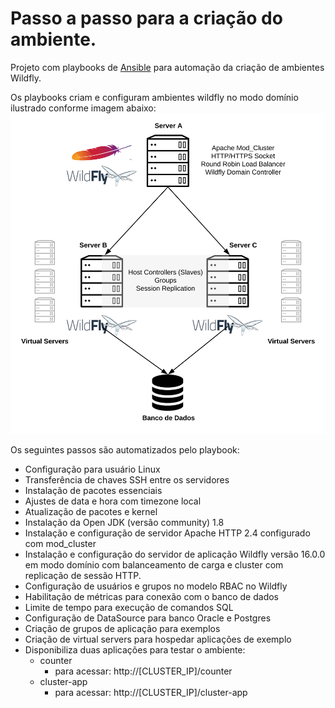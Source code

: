 # Passo a passo para a criação do ambiente.

Projeto com playbooks de [Ansible](https://www.ansible.com) para automação da criação de ambientes Wildfly.

Os playbooks criam e configuram ambientes wildfly no modo domínio ilustrado conforme imagem abaixo:
![](/docs/images/wildfly-diagram.svg)

Os seguintes passos são automatizados pelo playbook:
* Configuração para usuário Linux
* Transferência de chaves SSH entre os servidores
* Instalação de pacotes essenciais
* Ajustes de data e hora com timezone local
* Atualização de pacotes e kernel
* Instalação da Open JDK (versão community) 1.8
* Instalação e configuração de servidor Apache HTTP 2.4 configurado com mod_cluster
* Instalação e configuração do servidor de aplicação Wildfly versão 16.0.0 em modo domínio com balanceamento de carga e cluster com replicação de sessão HTTP.
* Configuração de usuários e grupos no modelo RBAC no Wildfly
* Habilitação de métricas para conexão com o banco de dados
* Limite de tempo para execução de comandos SQL
* Configuração de DataSource para banco Oracle e Postgres
* Criação de grupos de aplicação para exemplos
* Criação de virtual servers para hospedar aplicações de exemplo
* Disponibiliza duas aplicações para testar o ambiente:
  * counter
    * para acessar: http://[CLUSTER_IP]/counter
  * cluster-app
    * para acessar: http://[CLUSTER_IP]/cluster-app
